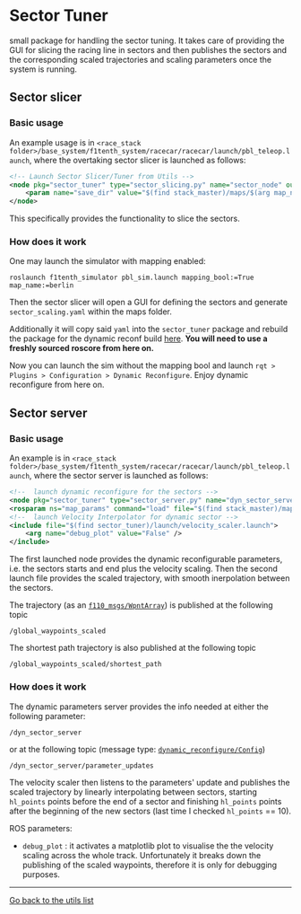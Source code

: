 # Sector Tuner
small package for handling the sector tuning.
It takes care of providing the GUI for slicing the racing line in sectors and then publishes the sectors and the corresponding scaled trajectories and scaling parameters once the system is running. 

## Sector slicer
### Basic usage

An example usage is in `<race_stack folder>/base_system/f1tenth_system/racecar/racecar/launch/pbl_teleop.launch`, where the overtaking sector slicer is launched as follows:
```xml
<!-- Launch Sector Slicer/Tuner from Utils -->
<node pkg="sector_tuner" type="sector_slicing.py" name="sector_node" output="screen">
    <param name="save_dir" value="$(find stack_master)/maps/$(arg map_name)"/>
</node>
```
This specifically provides the functionality to slice the sectors.

### How does it work

One may launch the simulator with mapping enabled:
```
roslaunch f1tenth_simulator pbl_sim.launch mapping_bool:=True map_name:=berlin
```
Then the sector slicer will open a GUI for defining the sectors and generate `sector_scaling.yaml` within the maps folder. 

Additionally it will copy said `yaml` into the `sector_tuner` package and rebuild the package for the dynamic reconf build [here](./cfg/dyn_sect_tuner.cfg).
**You will need to use a freshly sourced roscore from here on.**

Now you can launch the sim without the mapping bool and launch `rqt > Plugins > Configuration > Dynamic Reconfigure`. Enjoy dynamic reconfigure from here on.

## Sector server

### Basic usage
An example is in `<race_stack folder>/base_system/f1tenth_system/racecar/racecar/launch/pbl_teleop.launch`, where the sector server is launched as follows:
```xml
<!--  launch dynamic reconfigure for the sectors -->
<node pkg="sector_tuner" type="sector_server.py" name="dyn_sector_server" output="screen"/>
<rosparam ns="map_params" command="load" file="$(find stack_master)/maps/$(arg map_name)/speed_scaling.yaml"/>
<!--  launch Velocity Interpolator for dynamic sector -->
<include file="$(find sector_tuner)/launch/velocity_scaler.launch">
    <arg name="debug_plot" value="False" />
</include>
```
The first launched node provides the dynamic reconfigurable parameters, i.e. the sectors starts and end plus the velocity scaling.
Then the second launch file provides the scaled trajectory, with smooth inerpolation between the sectors.

The trajectory (as an [`f110_msgs/WpntArray`](../../../f110_utils/libs/f110_msgs/msg/WpntArray.msg)) is published at the following topic
```
/global_waypoints_scaled
```
The shortest path trajectory is also published at the following topic
```
/global_waypoints_scaled/shortest_path
```

### How does it work

The dynamic parameters server provides the info needed at either the following parameter:
```
/dyn_sector_server
```
or at the following topic (message type: [`dynamic_reconfigure/Config`](http://docs.ros.org/en/noetic/api/dynamic_reconfigure/html/msg/Config.html))
```
/dyn_sector_server/parameter_updates
```
The velocity scaler then listens to the parameters' update and publishes the scaled trajectory by linearly interpolating between sectors, starting `hl_points` points before the end of a sector and finishing `hl_points` points after the beginning of the new sectors (last time I checked `hl_points` == 10).

ROS parameters:
  -  `debug_plot` : it activates a matplotlib plot to visualise the the velocity scaling across the whole track. Unfortunately it breaks down the publishing of the scaled waypoints, therefore it is only for debugging purposes.

---
[Go back to the utils list](../../README.md)
